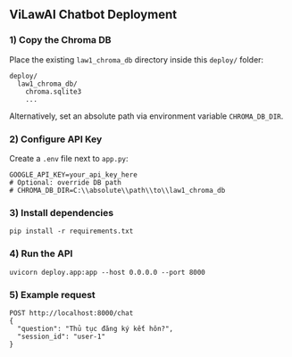 ## ViLawAI Chatbot Deployment

### 1) Copy the Chroma DB

Place the existing `law1_chroma_db` directory inside this `deploy/` folder:

```
deploy/
  law1_chroma_db/
    chroma.sqlite3
    ...
```

Alternatively, set an absolute path via environment variable `CHROMA_DB_DIR`.

### 2) Configure API Key

Create a `.env` file next to `app.py`:

```
GOOGLE_API_KEY=your_api_key_here
# Optional: override DB path
# CHROMA_DB_DIR=C:\\absolute\\path\\to\\law1_chroma_db
```

### 3) Install dependencies

```
pip install -r requirements.txt
```

### 4) Run the API

```
uvicorn deploy.app:app --host 0.0.0.0 --port 8000
```

### 5) Example request

```
POST http://localhost:8000/chat
{
  "question": "Thủ tục đăng ký kết hôn?",
  "session_id": "user-1"
}
```
